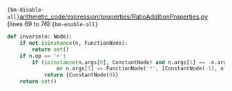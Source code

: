 `{bm-disable-all}`[arithmetic_code/expression/properties/RatioAdditionProperties.py](arithmetic_code/expression/properties/RatioAdditionProperties.py) (lines 69 to 76):`{bm-enable-all}`

```python
def inverse(n: Node):
    if not isinstance(n, FunctionNode):
        return set()
    if n.op == '+':
        if (isinstance(n.args[0], ConstantNode) and n.args[1] == -n.args[0])\
                or n.args[1] == FunctionNode('*', [ConstantNode(-1), n.args[0]]):
            return {ConstantNode(0)}
    return set()
```